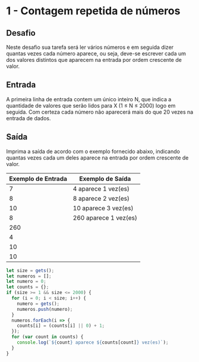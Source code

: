 # 1 - Contagem repetida de números

## Desafio

Neste desafio sua tarefa será ler vários números e em seguida dizer quantas vezes cada número aparece, ou seja, deve-se escrever cada um dos valores distintos que aparecem na entrada por ordem crescente de valor.

## Entrada

A primeira linha de entrada contem um único inteiro N, que indica a quantidade de valores que serão lidos para X (1 ≤ N ≤ 2000) logo em seguida. Com certeza cada número não aparecerá mais do que 20 vezes na entrada de dados.

## Saída

Imprima a saída de acordo com o exemplo fornecido abaixo, indicando quantas vezes cada um deles aparece na entrada por ordem crescente de valor.

| Exemplo de Entrada | Exemplo de Saída      |
| ------------------ | --------------------- |
| 7                  | 4 aparece 1 vez(es)   |
| 8                  | 8 aparece 2 vez(es)   |
| 10                 | 10 aparece 3 vez(es)  |
| 8                  | 260 aparece 1 vez(es) |
| 260                |
| 4                  |
| 10                 |
| 10                 |

```javascript
let size = gets();
let numeros = [];
let numero = 0;
let counts = {};
if (size >= 1 && size <= 2000) {
  for (i = 0; i < size; i++) {
    numero = gets();
    numeros.push(numero);
  }
  numeros.forEach(i => {
    counts[i] = (counts[i] || 0) + 1;
  });
  for (var count in counts) {
    console.log(`${count} aparece ${counts[count]} vez(es)`);
  }
}
```
